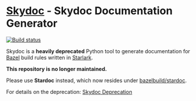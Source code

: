 # [Skydoc](https://skydoc.bazel.build) - Skydoc Documentation Generator

[![Build status](https://badge.buildkite.com/c793ed98a3802393dba9813f524bfe28a87da2ab235df38c49.svg)](https://buildkite.com/bazel/skydoc-postsubmit)

Skydoc is a **heavily deprecated** Python tool to generate documentation for [Bazel](https://bazel.build) build rules
written in [Starlark](https://bazel.build/docs/skylark/index.html).

**This repository is no longer maintained.**

Please use **Stardoc** instead, which now resides under [bazelbuild/stardoc](https://github.com/bazelbuild/stardoc).

For details on the deprecation: [Skydoc Deprecation](https://skydoc.bazel.build/docs/skydoc_deprecation.html)
